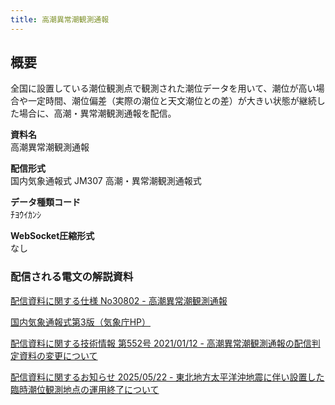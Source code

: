 ```yaml
---
title: 高潮異常潮観測通報
---
```


## 概要

全国に設置している潮位観測点で観測された潮位データを用いて、潮位が高い場合や一定時間、潮位偏差（実際の潮位と天文潮位との差）が大きい状態が継続した場合に、高潮・異常潮観測通報を配信。

**資料名** <br/>
高潮異常潮観測通報

**配信形式** <br/>
国内気象通報式 JM307 高潮・異常潮観測通報式

**データ種類コード** <br/>
ﾁﾖｳｲｶﾝｼ

**WebSocket圧縮形式** <br/>
なし

### 配信される電文の解説資料

[配信資料に関する仕様 No30802 - 高潮異常潮観測通報](https://www.data.jma.go.jp/suishin/shiyou/pdf/no30802)

[国内気象通報式第3版（気象庁HP）](https://www.jma.go.jp/jma/kishou/books/tsuhoshiki/tsuhoshiki.html)

[配信資料に関する技術情報 第552号 2021/01/12 - 高潮異常潮観測通報の配信判定資料の変更について](https://dmdata.jp/docs/jma/technical/552.pdf)

[配信資料に関するお知らせ 2025/05/22 - 東北地方太平洋沖地震に伴い設置した臨時潮位観測地点の運用終了について](https://dmdata.jp/docs/jma/notice/20250522a.pdf) 
